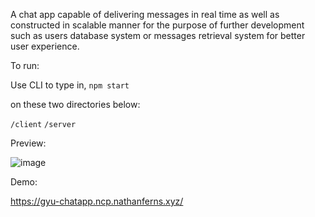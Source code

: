 A chat app capable of delivering messages in real time as well as constructed in scalable manner for the purpose of
further development such as users database system or messages retrieval system for better user experience.

To run:

Use CLI to type in,
``` npm start ```

on these two directories below:

``` /client ```
``` /server ```

Preview:

![image](https://user-images.githubusercontent.com/83483285/157200422-183b2f35-d14d-43e1-ae8c-17def0e96f4a.png)

Demo:

https://gyu-chatapp.ncp.nathanferns.xyz/
